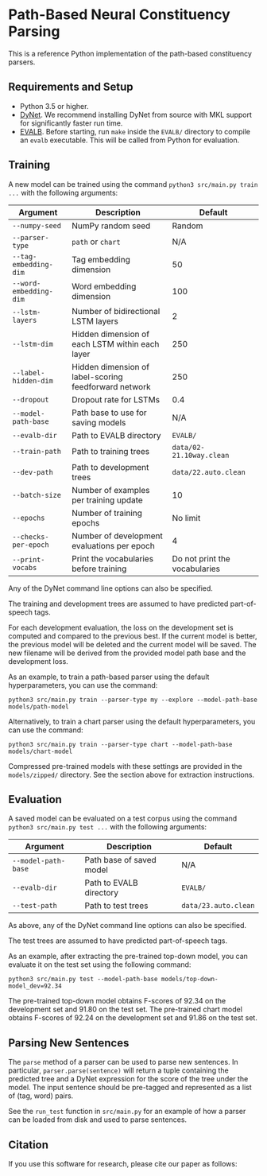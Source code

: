 # Path-Based Neural Constituency Parsing

This is a reference Python implementation of the path-based constituency parsers. 

## Requirements and Setup

* Python 3.5 or higher.
* [DyNet](https://github.com/clab/dynet). We recommend installing DyNet from source with MKL support for significantly faster run time.
* [EVALB](http://nlp.cs.nyu.edu/evalb/). Before starting, run `make` inside the `EVALB/` directory to compile an `evalb` executable. This will be called from Python for evaluation.

## Training

A new model can be trained using the command `python3 src/main.py train ...` with the following arguments:

Argument | Description | Default
--- | --- | ---
`--numpy-seed` | NumPy random seed | Random
`--parser-type` | `path` or `chart` | N/A
`--tag-embedding-dim` | Tag embedding dimension | 50
`--word-embedding-dim` | Word embedding dimension | 100
`--lstm-layers` | Number of bidirectional LSTM layers | 2
`--lstm-dim` | Hidden dimension of each LSTM within each layer | 250
`--label-hidden-dim` | Hidden dimension of label-scoring feedforward network | 250
`--dropout` | Dropout rate for LSTMs | 0.4
`--model-path-base` | Path base to use for saving models | N/A
`--evalb-dir` |  Path to EVALB directory | `EVALB/`
`--train-path` | Path to training trees | `data/02-21.10way.clean`
`--dev-path` | Path to development trees | `data/22.auto.clean`
`--batch-size` | Number of examples per training update | 10
`--epochs` | Number of training epochs | No limit
`--checks-per-epoch` | Number of development evaluations per epoch | 4
`--print-vocabs` | Print the vocabularies before training | Do not print the vocabularies

Any of the DyNet command line options can also be specified.

The training and development trees are assumed to have predicted part-of-speech tags.

For each development evaluation, the loss on the development set is computed and compared to the previous best. If the current model is better, the previous model will be deleted and the current model will be saved. The new filename will be derived from the provided model path base and the development loss.

As an example, to train a path-based parser using the default hyperparameters, you can use the command:

```
python3 src/main.py train --parser-type my --explore --model-path-base models/path-model
```

Alternatively, to train a chart parser using the default hyperparameters, you can use the command:

```
python3 src/main.py train --parser-type chart --model-path-base models/chart-model
```

Compressed pre-trained models with these settings are provided in the `models/zipped/` directory. See the section above for extraction instructions.

## Evaluation

A saved model can be evaluated on a test corpus using the command `python3 src/main.py test ...` with the following arguments:

Argument | Description | Default
--- | --- | ---
`--model-path-base` | Path base of saved model | N/A
`--evalb-dir` |  Path to EVALB directory | `EVALB/`
`--test-path` | Path to test trees | `data/23.auto.clean`

As above, any of the DyNet command line options can also be specified.

The test trees are assumed to have predicted part-of-speech tags.

As an example, after extracting the pre-trained top-down model, you can evaluate it on the test set using the following command:

```
python3 src/main.py test --model-path-base models/top-down-model_dev=92.34
```

The pre-trained top-down model obtains F-scores of 92.34 on the development set and 91.80 on the test set. The pre-trained chart model obtains F-scores of 92.24 on the development set and 91.86 on the test set.

## Parsing New Sentences

The `parse` method of a parser can be used to parse new sentences. In particular, `parser.parse(sentence)` will return a tuple containing the predicted tree and a DyNet expression for the score of the tree under the model. The input sentence should be pre-tagged and represented as a list of (tag, word) pairs.

See the `run_test` function in `src/main.py` for an example of how a parser can be loaded from disk and used to parse sentences.

## Citation

If you use this software for research, please cite our paper as follows:

```

```
